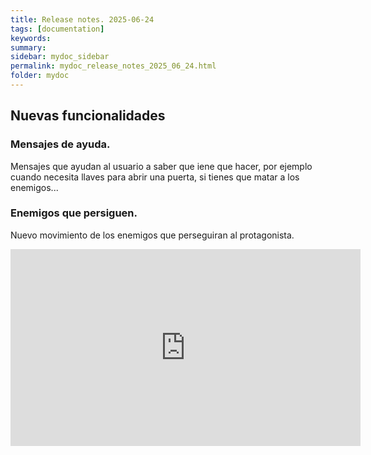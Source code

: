 ```yaml
---
title: Release notes. 2025-06-24
tags: [documentation]
keywords:
summary: 
sidebar: mydoc_sidebar
permalink: mydoc_release_notes_2025_06_24.html
folder: mydoc
---
```


## Nuevas funcionalidades
### Mensajes de ayuda.
Mensajes que ayudan al usuario a saber que iene que hacer, por ejemplo cuando necesita llaves para abrir una puerta, si tienes que matar a los enemigos...

### Enemigos que persiguen.
Nuevo movimiento de los enemigos que perseguiran al protagonista.

<iframe width="560" height="315" src="https://www.youtube.com/embed/545vtsWbEuA?si=Y5AgZIPnT6Ph4cZW" title="YouTube video player" frameborder="0" allow="accelerometer; autoplay; clipboard-write; encrypted-media; gyroscope; picture-in-picture; web-share" referrerpolicy="strict-origin-when-cross-origin" allowfullscreen></iframe>